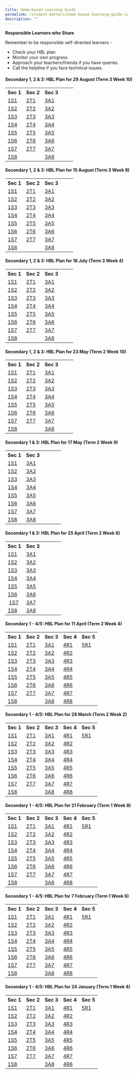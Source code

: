```yaml
---
title: Home–based Learning Guide
permalink: /student-matters/home-based-learning-guide-1/
description: ""
---
```



<p><strong>Responsible Learners who Share</strong></p>
<p>Remember to be responsible self-directed learners -</p>
<ul>
<li>Check your HBL plan</li>
<li>Monitor your own progress</li>
<li>Approach your teachers/friends if you have queries.</li>
<li>Call the helpline if you face technical issues.</li>
</ul>
<h4><strong>Secondary 1, 2 &amp; 3: HBL Plan for 29 August (Term 3 Week 10)</strong></h4>
<table class="ive_eobj_center iveo_table ives_tab_green">
<tbody>
<tr>
<th>Sec 1</th>
<th>Sec 2</th>
<th>Sec 3</th>
<th>&nbsp;</th>
<th>&nbsp;</th>
</tr>
<tr>
<td><a href="/files/1S1%20HBL%20Plan%20-%20Mon%2029%20Aug.pdf" target="_blank" rel="noopener">1S1</a></td>
<td><a href="/files/2T1%20HBL%20Plan%20-%20Mon%2029%20Aug.pdf" target="_blank" rel="noopener">2T1</a></td>
<td><a href="/files/3A1%20HBL%20Plan%20-%20Mon%2029%20Aug.pdf" target="_blank" rel="noopener">3A1</a></td>
<td>&nbsp;</td>
<td>&nbsp;</td>
</tr>
<tr>
<td><a href="/files/1S2%20HBL%20Plan%20-%20Mon%2029%20Aug.pdf" target="_blank" rel="noopener">1S2</a></td>
<td><a href="/files/2T2%20HBL%20Plan%20-%20Mon%2029%20Aug.pdf" target="_blank" rel="noopener">2T2</a></td>
<td><a href="/files/3A2%20HBL%20Plan%20-%20Mon%2029%20Aug.pdf" target="_blank" rel="noopener">3A2</a></td>
<td>&nbsp;</td>
<td>&nbsp;</td>
</tr>
<tr>
<td><a href="/files/1S3%20HBL%20Plan%20-%20Mon%2029%20Aug.pdf" target="_blank" rel="noopener">1S3</a></td>
<td><a href="/files/2T3%20HBL%20Plan%20-%20Mon%2029%20Aug.pdf" target="_blank" rel="noopener">2T3</a></td>
<td><a href="/files/3A3%20HBL%20Plan%20-%20Mon%2029%20Aug.pdf" target="_blank" rel="noopener">3A3</a></td>
<td>&nbsp;</td>
<td>&nbsp;</td>
</tr>
<tr>
<td><a href="/files/1S4%20HBL%20Plan%20-%20Mon%2029%20Aug.pdf" target="_blank" rel="noopener">1S4</a></td>
<td><a href="/files/2T4%20HBL%20Plan%20-%20Mon%2029%20Aug.pdf" target="_blank" rel="noopener">2T4</a></td>
<td><a href="/files/3A4%20HBL%20Plan%20-%20Mon%2029%20Aug.pdf" target="_blank" rel="noopener">3A4</a></td>
<td>&nbsp;</td>
<td>&nbsp;</td>
</tr>
<tr>
<td><a href="/files/1S5%20HBL%20Plan%20-%20Mon%2029%20Aug.pdf" target="_blank" rel="noopener">1S5</a></td>
<td><a href="/files/2T5%20HBL%20Plan%20-%20Mon%2029%20Aug.pdf" target="_blank" rel="noopener">2T5</a></td>
<td><a href="/files/3A5%20HBL%20Plan%20-%20Mon%2029%20Aug.pdf" target="_blank" rel="noopener">3A5</a></td>
<td>&nbsp;</td>
<td>&nbsp;</td>
</tr>
<tr>
<td><a href="/files/1S6%20HBL%20Plan%20-%20Mon%2029%20Aug.pdf" target="_blank" rel="noopener">1S6</a></td>
<td><a href="/files/2T6%20HBL%20Plan%20-%20Mon%2029%20Aug.pdf" target="_blank" rel="noopener">2T6</a></td>
<td><a href="/files/3A6%20HBL%20Plan%20-%20Mon%2029%20Aug.pdf" target="_blank" rel="noopener">3A6</a></td>
<td>&nbsp;</td>
<td>&nbsp;</td>
</tr>
<tr>
<td><a href="/files/1S7%20HBL%20Plan%20-%20Mon%2029%20Aug.pdf" target="_blank" rel="noopener">1S7</a></td>
<td><a href="/files/2T7%20HBL%20Plan%20-%20Mon%2029%20Aug.pdf" target="_blank" rel="noopener">2T7</a></td>
<td><a href="/files/3A7%20HBL%20Plan%20-%20Mon%2029%20Aug.pdf" target="_blank" rel="noopener">3A7</a></td>
<td>&nbsp;</td>
<td>&nbsp;</td>
</tr>
<tr>
<td><a href="/files/1S8%20HBL%20Plan%20-%20Mon%2029%20Aug.pdf" target="_blank" rel="noopener">1S8</a></td>
<td>&nbsp;</td>
<td><a href="/files/3A8%20HBL%20Plan%20-%20Mon%2029%20Aug.pdf" target="_blank" rel="noopener">3A8</a></td>
<td>&nbsp;</td>
</tr>
</tbody>
</table>
<h4 id="_ptoh_105737" class="ive_editable ive_ptoh"><strong>Secondary 1, 2 &amp; 3: HBL Plan for 15 August (Term 3 Week 8)</strong></h4>
<table class="ive_eobj_center iveo_table ives_tab_green">
<tbody>
<tr>
<th>Sec 1</th>
<th>Sec 2</th>
<th>Sec 3</th>
<th>&nbsp;</th>
<th>&nbsp;</th>
</tr>
<tr>
<td><a href="/files/1S1%20HBL%20Plan%20-%20Mon%2015%20Aug.pdf" target="_blank" rel="noopener">1S1</a></td>
<td><a href="/files/2T1%20HBL%20Plan%20-%20Mon%2015%20Aug.pdf" target="_blank" rel="noopener">2T1</a></td>
<td><a href="/files/3A1%20HBL%20Plan%20-%20Mon%2015%20Aug.pdf" target="_blank" rel="noopener">3A1</a></td>
<td>&nbsp;</td>
<td>&nbsp;</td>
</tr>
<tr>
<td><a href="/files/1S2%20HBL%20Plan%20-%20Mon%2015%20Aug.pdf" target="_blank" rel="noopener">1S2</a></td>
<td><a href="/files/2T2%20HBL%20Plan%20-%20Mon%2015%20Aug.pdf" target="_blank" rel="noopener">2T2</a></td>
<td><a href="/files/3A2%20HBL%20Plan%20-%20Mon%2015%20Aug.pdf" target="_blank" rel="noopener">3A2</a></td>
<td>&nbsp;</td>
<td>&nbsp;</td>
</tr>
<tr>
<td><a href="/files/1S3%20HBL%20Plan%20-%20Mon%2015%20Aug.pdf" target="_blank" rel="noopener">1S3</a></td>
<td><a href="/files/2T3%20HBL%20Plan%20-%20Mon%2015%20Aug.pdf" target="_blank" rel="noopener">2T3</a></td>
<td><a href="/files/3A3%20HBL%20Plan%20-%20Mon%2015%20Aug.pdf" target="_blank" rel="noopener">3A3</a></td>
<td>&nbsp;</td>
<td>&nbsp;</td>
</tr>
<tr>
<td><a href="/files/1S4%20HBL%20Plan%20-%20Mon%2015%20Aug.pdf" target="_blank" rel="noopener">1S4</a></td>
<td><a href="/files/2T4%20HBL%20Plan%20-%20Mon%2015%20Aug.pdf" target="_blank" rel="noopener">2T4</a></td>
<td><a href="/files/3A4%20HBL%20Plan%20-%20Mon%2015%20Aug.pdf" target="_blank" rel="noopener">3A4</a></td>
<td>&nbsp;</td>
<td>&nbsp;</td>
</tr>
<tr>
<td><a href="/files/1S5%20HBL%20Plan%20-%20Mon%2015%20Aug.pdf" target="_blank" rel="noopener">1S5</a></td>
<td><a href="/files/2T5%20HBL%20Plan%20-%20Mon%2015%20Aug.pdf" target="_blank" rel="noopener">2T5</a></td>
<td><a href="/files/3A5%20HBL%20Plan%20-%20Mon%2015%20Aug.pdf" target="_blank" rel="noopener">3A5</a></td>
<td>&nbsp;</td>
<td>&nbsp;</td>
</tr>
<tr>
<td><a href="/files/1S6%20HBL%20Plan%20-%20Mon%2015%20Aug.pdf" target="_blank" rel="noopener">1S6</a></td>
<td><a href="/files/2T6%20HBL%20Plan%20-%20Mon%2015%20Aug.pdf" target="_blank" rel="noopener">2T6</a></td>
<td><a href="/files/3A6%20HBL%20Plan%20-%20Mon%2015%20Aug.pdf" target="_blank" rel="noopener">3A6</a></td>
<td>&nbsp;</td>
<td>&nbsp;</td>
</tr>
<tr>
<td><a href="/files/1S7%20HBL%20Plan%20-%20Mon%2015%20Aug.pdf" target="_blank" rel="noopener">1S7</a></td>
<td><a href="/files/2T7%20HBL%20Plan%20-%20Mon%2015%20Aug.pdf" target="_blank" rel="noopener">2T7</a></td>
<td><a href="/files/3A7%20HBL%20Plan%20-%20Mon%2015%20Aug.pdf" target="_blank" rel="noopener">3A7</a></td>
<td>&nbsp;</td>
<td>&nbsp;</td>
</tr>
<tr>
<td><a href="/files/1S8%20HBL%20Plan%20-%20Mon%2015%20Aug.pdf" target="_blank" rel="noopener">1S8</a></td>
<td>&nbsp;</td>
<td><a href="/files/3A8%20HBL%20Plan%20-%20Mon%2015%20Aug.pdf" target="_blank" rel="noopener">3A8</a></td>
<td>&nbsp;</td>
</tr>
</tbody>
</table>
<h4 id="_ptoh_105112" class="ive_editable ive_ptoh"><strong>Secondary 1, 2 &amp; 3: HBL Plan for 18 July (Term 3 Week 4)</strong></h4>
<table class="ive_eobj_center iveo_table ives_tab_green">
<tbody>
<tr>
<th>Sec 1</th>
<th>Sec 2</th>
<th>Sec 3</th>
<th>&nbsp;</th>
<th>&nbsp;</th>
</tr>
<tr>
<td><a href="/files/1S1%20HBL%20Plan%20-%20Mon%2018%20July.pdf" target="_blank" rel="noopener">1S1</a></td>
<td><a href="/files/2T1%20HBL%20Plan%20-%20Mon%2018%20July.pdf" target="_blank" rel="noopener">2T1</a></td>
<td><a href="/files/3A1%20HBL%20Plan%20-%20Mon%2018%20Jul.pdf" target="_blank" rel="noopener">3A1</a></td>
<td>&nbsp;</td>
<td>&nbsp;</td>
</tr>
<tr>
<td><a href="/files/1S2%20HBL%20Plan%20-%20Mon%2018%20July.pdf" target="_blank" rel="noopener">1S2</a></td>
<td><a href="/files/2T2%20HBL%20Plan%20-%20Mon%2018%20Jul.pdf" target="_blank" rel="noopener">2T2</a></td>
<td><a href="/files/3A2%20HBL%20Plan%20-%20Mon%2018%20Jul.pdf" target="_blank" rel="noopener">3A2</a></td>
<td>&nbsp;</td>
<td>&nbsp;</td>
</tr>
<tr>
<td><a href="/files/1S3%20HBL%20Plan%20-%20Mon%2018%20July.pdf" target="_blank" rel="noopener">1S3</a></td>
<td><a href="/files/2T3%20HBL%20Plan%20-%20Mon%2018%20Jul.pdf" target="_blank" rel="noopener">2T3</a></td>
<td><a href="/files/3A3%20HBL%20Plan%20-%20Mon%2018%20Jul.pdf" target="_blank" rel="noopener">3A3</a></td>
<td>&nbsp;</td>
<td>&nbsp;</td>
</tr>
<tr>
<td><a href="/files/1S4%20HBL%20Plan%20-%20Mon%2018%20July.pdf" target="_blank" rel="noopener">1S4</a></td>
<td><a href="/files/2T4%20HBL%20Plan%20-%20Mon%2018%20Jul.pdf" target="_blank" rel="noopener">2T4</a></td>
<td><a href="/files/3A4%20HBL%20Plan%20-%20Mon%2018%20Jul.pdf" target="_blank" rel="noopener">3A4</a></td>
<td>&nbsp;</td>
<td>&nbsp;</td>
</tr>
<tr>
<td><a href="/files/1S5%20HBL%20Plan%20-%20Mon%2018%20July.pdf" target="_blank" rel="noopener">1S5</a></td>
<td><a href="/files/2T5%20HBL%20Plan%20-%20Mon%2018%20Jul.pdf" target="_blank" rel="noopener">2T5</a></td>
<td><a href="/files/3A5%20HBL%20Plan%20-%20Mon%2018%20Jul.pdf" target="_blank" rel="noopener">3A5</a></td>
<td>&nbsp;</td>
<td>&nbsp;</td>
</tr>
<tr>
<td><a href="/files/1S6%20HBL%20Plan%20-%20Mon%2018%20July.pdf" target="_blank" rel="noopener">1S6</a></td>
<td><a href="/files/2T6%20HBL%20Plan%20-%20Mon%2018%20Jul.pdf" target="_blank" rel="noopener">2T6</a></td>
<td><a href="/files/3A6%20HBL%20Plan%20-%20Mon%2018%20Jul.pdf" target="_blank" rel="noopener">3A6</a></td>
<td>&nbsp;</td>
<td>&nbsp;</td>
</tr>
<tr>
<td><a href="/files/1S7%20HBL%20Plan%20-%20Mon%2018%20July.pdf" target="_blank" rel="noopener">1S7</a></td>
<td><a href="/files/2T7%20HBL%20Plan%20-%20Mon%2018%20Jul.pdf" target="_blank" rel="noopener">2T7</a></td>
<td><a href="/files/3A7%20HBL%20Plan%20-%20Mon%2018%20Jul.pdf" target="_blank" rel="noopener">3A7</a></td>
<td>&nbsp;</td>
<td>&nbsp;</td>
</tr>
<tr>
<td><a href="/files/1S8%20HBL%20Plan%20-%20Mon%2018%20July.pdf" target="_blank" rel="noopener">1S8</a></td>
<td>&nbsp;</td>
<td><a href="/files/3A8%20HBL%20Plan%20-%20Mon%2018%20Jul.pdf" target="_blank" rel="noopener">3A8</a></td>
<td>&nbsp;</td>
</tr>
</tbody>
</table>
<h4><strong>Secondary 1, 2 &amp; 3: HBL Plan for 23 May (Term 2 Week 10)</strong></h4>
<table class="ive_eobj_center iveo_table ives_tab_green">
<tbody>
<tr>
<th>Sec 1</th>
<th>Sec 2</th>
<th>Sec 3</th>
<th>&nbsp;</th>
<th>&nbsp;</th>
</tr>
<tr>
<td><a href="/files/1S1%20HBL%20Plan%20-%20Mon%2023%20May.pdf" target="_blank" rel="noopener">1S1</a></td>
<td><a href="/files/2T1%20HBL%20Plan%20-%20Mon%2023%20May.pdf" target="_blank" rel="noopener">2T1</a></td>
<td><a href="/files/3A1%20HBL%20Plan%20-%20Mon%2023%20May.pdf" target="_blank" rel="noopener">3A1</a></td>
<td>&nbsp;</td>
<td>&nbsp;</td>
</tr>
<tr>
<td><a href="/files/1S2%20HBL%20Plan%20-%20Mon%2023%20May.pdf" target="_blank" rel="noopener">1S2</a></td>
<td><a href="/files/2T2%20HBL%20Plan%20-%20Mon%2023%20May.pdf" target="_blank" rel="noopener">2T2</a></td>
<td><a href="/files/3A2%20HBL%20Plan%20-%20Mon%2023%20May.pdf" target="_blank" rel="noopener">3A2</a></td>
<td>&nbsp;</td>
<td>&nbsp;</td>
</tr>
<tr>
<td><a href="/files/1S3%20HBL%20Plan%20-%20Mon%2023%20May.pdf" target="_blank" rel="noopener">1S3</a></td>
<td><a href="/files/2T3%20HBL%20Plan%20-%20Mon%2023%20May.pdf" target="_blank" rel="noopener">2T3</a></td>
<td><a href="/files/3A3%20HBL%20Plan%20-%20Mon%2023%20May.pdf" target="_blank" rel="noopener">3A3</a></td>
<td>&nbsp;</td>
<td>&nbsp;</td>
</tr>
<tr>
<td><a href="/files/1S4%20HBL%20Plan%20-%20Mon%2023%20May.pdf" target="_blank" rel="noopener">1S4</a></td>
<td><a href="/files/2T4%20HBL%20Plan%20-%20Mon%2023%20May.pdf" target="_blank" rel="noopener">2T4</a></td>
<td><a href="/files/3A4%20HBL%20Plan%20-%20Mon%2023%20May.pdf" target="_blank" rel="noopener">3A4</a></td>
<td>&nbsp;</td>
<td>&nbsp;</td>
</tr>
<tr>
<td><a href="/files/1S5%20HBL%20Plan%20-%20Mon%2023%20May.pdf" target="_blank" rel="noopener">1S5</a></td>
<td><a href="/files/2T5%20HBL%20Plan%20-%20Mon%2023%20May.pdf" target="_blank" rel="noopener">2T5</a></td>
<td><a href="/files/3A5%20HBL%20Plan%20-%20Mon%2023%20May.pdf" target="_blank" rel="noopener">3A5</a></td>
<td>&nbsp;</td>
<td>&nbsp;</td>
</tr>
<tr>
<td><a href="/files/1S6%20HBL%20Plan%20-%20Mon%2023%20May.pdf" target="_blank" rel="noopener">1S6</a></td>
<td><a href="/files/2T6%20HBL%20Plan%20-%20Mon%2023%20May.pdf" target="_blank" rel="noopener">2T6</a></td>
<td><a href="/files/3A6%20HBL%20Plan%20-%20Mon%2023%20May.pdf" target="_blank" rel="noopener">3A6</a></td>
<td>&nbsp;</td>
<td>&nbsp;</td>
</tr>
<tr>
<td><a href="/files/1S7%20HBL%20Plan%20-%20Mon%2023%20May.pdf" target="_blank" rel="noopener">1S7</a></td>
<td><a href="/files/2T7%20HBL%20Plan%20-%20Mon%2023%20May.pdf" target="_blank" rel="noopener">2T7</a></td>
<td><a href="/files/3A7%20HBL%20Plan%20-%20Mon%2023%20May.pdf" target="_blank" rel="noopener">3A7</a></td>
<td>&nbsp;</td>
<td>&nbsp;</td>
</tr>
<tr>
<td><a href="/files/1S8%20HBL%20Plan%20-%20Mon%2023%20May.pdf" target="_blank" rel="noopener">1S8</a></td>
<td>&nbsp;</td>
<td><a href="/files/3A8%20HBL%20Plan%20-%20Mon%2023%20May.pdf" target="_blank" rel="noopener">3A8</a></td>
<td>&nbsp;</td>
</tr>
</tbody>
</table>
<h4><strong>Secondary 1 &amp; 3: HBL Plan for 17 May (Term 2 Week 9)</strong></h4>
<table class="ive_eobj_center iveo_table ives_tab_green">
<tbody>
<tr>
<th>Sec 1</th>
<th>Sec 3</th>
<th>&nbsp;</th>
<th>&nbsp;</th>
<th>&nbsp;</th>
</tr>
<tr>
<td><a href="/files/1S1%20HBL%20Plan%20-%20Tue%2017%20May.pdf" target="_blank" rel="noopener">1S1</a></td>
<td><a href="/files/3A1%20HBL%20Plan%20-%20Tue%2017%20May.pdf" target="_blank" rel="noopener">3A1</a></td>
<td>&nbsp;</td>
<td>&nbsp;</td>
<td>&nbsp;</td>
</tr>
<tr>
<td><a href="/files/1S2%20HBL%20Plan%20-%20Tue%2017%20May.pdf" target="_blank" rel="noopener">1S2</a></td>
<td><a href="/files/3A2%20HBL%20Plan%20-%20Tue%2017%20May.pdf" target="_blank" rel="noopener">3A2</a></td>
<td>&nbsp;</td>
<td>&nbsp;</td>
<td>&nbsp;</td>
</tr>
<tr>
<td><a href="/files/1S3%20HBL%20Plan%20-%20Tue%2017%20May.pdf" target="_blank" rel="noopener">1S3</a></td>
<td><a href="/files/3A3%20HBL%20Plan%20-%20Tue%2017%20May.pdf" target="_blank" rel="noopener">3A3</a></td>
<td>&nbsp;</td>
<td>&nbsp;</td>
<td>&nbsp;</td>
</tr>
<tr>
<td><a href="/files/1S4%20HBL%20Plan%20-%20Tue%2017%20May.pdf" target="_blank" rel="noopener">1S4</a></td>
<td><a href="/files/3A4%20HBL%20Plan%20-%20Tue%2017%20May.pdf" target="_blank" rel="noopener">3A4</a></td>
<td>&nbsp;</td>
<td>&nbsp;</td>
<td>&nbsp;</td>
</tr>
<tr>
<td><a href="/files/1S5%20HBL%20Plan%20-%20Tue%2017%20May.pdf" target="_blank" rel="noopener">1S5</a></td>
<td><a href="/files/3A5%20HBL%20Plan%20-%20Tue%2017%20May.pdf" target="_blank" rel="noopener">3A5</a></td>
<td>&nbsp;</td>
<td>&nbsp;</td>
<td>&nbsp;</td>
</tr>
<tr>
<td><a href="/files/1S6%20HBL%20Plan%20-%20Tue%2017%20May.pdf" target="_blank" rel="noopener">1S6</a></td>
<td><a href="/files/3A6%20HBL%20Plan%20-%20Tue%2017%20May.pdf" target="_blank" rel="noopener">3A6</a></td>
<td>&nbsp;</td>
<td>&nbsp;</td>
<td>&nbsp;</td>
</tr>
<tr>
<td><a href="/files/1S7%20HBL%20Plan%20-%20Tue%2017%20May.pdf" target="_blank" rel="noopener">1S7</a></td>
<td><a href="/files/3A7%20HBL%20Plan%20-%20Tue%2017%20May.pdf" target="_blank" rel="noopener">3A7</a></td>
<td>&nbsp;</td>
<td>&nbsp;</td>
<td>&nbsp;</td>
</tr>
<tr>
<td><a href="/files/1S8%20HBL%20Plan%20-%20Tue%2017%20May.pdf" target="_blank" rel="noopener">1S8</a></td>
<td><a href="/files/3A8%20HBL%20Plan%20-%20Tue%2017%20May.pdf" target="_blank" rel="noopener">3A8</a></td>
<td>&nbsp;</td>
<td>&nbsp;</td>
<td>&nbsp;</td>
</tr>
</tbody>
</table>
<h4><strong>Secondary 1 &amp; 3: HBL Plan for 25 April (Term 2 Week 6)</strong></h4>
<table class="ive_eobj_center iveo_table ives_tab_green">
<tbody>
<tr>
<th>Sec 1</th>
<th>Sec 3</th>
<th>&nbsp;</th>
<th>&nbsp;</th>
<th>&nbsp;</th>
</tr>
<tr>
<td><a href="/files/1S1%20HBL%20Plan%20-%20Mon%2025%20Apr.pdf" target="_blank" rel="noopener">1S1</a></td>
<td><a href="/files/3A1%20HBL%20Plan%20-%20Mon%2025%20Apr.pdf" target="_blank" rel="noopener">3A1</a></td>
<td>&nbsp;</td>
<td>&nbsp;</td>
<td>&nbsp;</td>
</tr>
<tr>
<td><a href="/files/1S2%20HBL%20Plan%20-%20Mon%2025%20Apr.pdf" target="_blank" rel="noopener">1S2</a></td>
<td><a href="/files/3A2%20HBL%20Plan%20-%20Mon%2025%20Apr.pdf" target="_blank" rel="noopener">3A2</a></td>
<td>&nbsp;</td>
<td>&nbsp;</td>
<td>&nbsp;</td>
</tr>
<tr>
<td><a href="/files/1S3%20HBL%20Plan%20-%20Mon%2025%20Apr.pdf" target="_blank" rel="noopener">1S3</a></td>
<td><a href="/files/3A3%20HBL%20Plan%20-%20Mon%2025%20Apr.pdf" target="_blank" rel="noopener">3A3</a></td>
<td>&nbsp;</td>
<td>&nbsp;</td>
<td>&nbsp;</td>
</tr>
<tr>
<td><a href="/files/1S4%20HBL%20Plan%20-%20Mon%2025%20Apr.pdf" target="_blank" rel="noopener">1S4</a></td>
<td><a href="/files/3A4%20HBL%20Plan%20-%20Mon%2025%20Apr.pdf" target="_blank" rel="noopener">3A4</a></td>
<td>&nbsp;</td>
<td>&nbsp;</td>
<td>&nbsp;</td>
</tr>
<tr>
<td><a href="/files/1S5%20HBL%20Plan%20-%20Mon%2025%20Apr.pdf" target="_blank" rel="noopener">1S5</a></td>
<td><a href="/files/3A5%20HBL%20Plan%20-%20Mon%2025%20Apr.pdf" target="_blank" rel="noopener">3A5</a></td>
<td>&nbsp;</td>
<td>&nbsp;</td>
<td>&nbsp;</td>
</tr>
<tr>
<td><a href="/files/1S6%20HBL%20Plan%20-%20Mon%2025%20Apr.pdf" target="_blank" rel="noopener">1S6</a></td>
<td><a href="/files/3A6%20HBL%20Plan%20-%20Mon%2025%20Apr.pdf" target="_blank" rel="noopener">3A6</a></td>
<td>&nbsp;</td>
<td>&nbsp;</td>
<td>&nbsp;</td>
</tr>
<tr>
<td>&nbsp;<a href="/files/1S7%20HBL%20Plan%20-%20Mon%2025%20Apr.pdf" target="_blank" rel="noopener">1S7</a></td>
<td><a href="/files/3A7%20HBL%20Plan%20-%20Mon%2025%20Apr.pdf" target="_blank" rel="noopener">3A7</a></td>
<td>&nbsp;</td>
<td>&nbsp;</td>
<td>&nbsp;</td>
</tr>
<tr>
<td><a href="/files/1S8%20HBL%20Plan%20-%20Mon%2025%20Apr.pdf" target="_blank" rel="noopener">1S8</a></td>
<td><a href="/files/3A8%20HBL%20Plan%20-%20Mon%2025%20Apr.pdf" target="_blank" rel="noopener">3A8</a></td>
<td>&nbsp;</td>
<td>&nbsp;</td>
<td>&nbsp;</td>
</tr>
</tbody>
</table>
<h4><strong>Secondary 1 - 4/5: HBL Plan for 11 April (Term 2 Week 4)</strong></h4>
<table class="ive_eobj_center iveo_table ives_tab_green">
<tbody>
<tr>
<th>Sec 1</th>
<th>Sec 2</th>
<th>Sec 3</th>
<th>Sec 4</th>
<th>Sec 5</th>
</tr>
<tr>
<td><a href="/files/1S1%20HBL%20Plan%20-%20Mon%2011%20Apr.pdf" target="">1S1</a></td>
<td><a href="/files/2T1%20HBL%20Plan%20-%20Mon%2011%20Apr.pdf" target="">2T1</a></td>
<td><a href="/files/3A1%20HBL%20Plan%20-%20Mon%2011%20Apr.pdf" target="">3A1</a></td>
<td><a href="/files/4R1%20HBL%20Plan%20-%20Mon%2011%20Apr.pdf" target="">4R1</a></td>
<td><a href="/files/5R1%20HBL%20Plan%20-%20Mon%2011%20Apr.pdf" target="">5R1</a></td>
</tr>
<tr>
<td><a href="/files/1S2%20HBL%20Plan%20-%20Mon%2011%20Apr.pdf" target="">1S2</a></td>
<td><a href="/files/2T2%20HBL%20Plan%20-%20Mon%2011%20Apr.pdf" target="">2T2</a></td>
<td><a href="/files/3A2%20HBL%20Plan%20-%20Mon%2011%20Apr.pdf" target="">3A2</a></td>
<td><a href="/files/4R2%20HBL%20Plan%20-%20Mon%2011%20Apr.pdf" target="">4R2</a></td>
<td>&nbsp;</td>
</tr>
<tr>
<td><a href="/files/1S3%20HBL%20Plan%20-%20Mon%2011%20Apr.pdf" target="">1S3</a></td>
<td><a href="/files/2T3%20HBL%20Plan%20-%20Mon%2011%20Apr.pdf" target="">2T3</a></td>
<td><a href="/files/3A3%20HBL%20Plan%20-%20Mon%2011%20Apr.pdf" target="">3A3</a></td>
<td><a href="/files/4R3%20HBL%20Plan%20-%20Mon%2011%20Apr.pdf" target="">4R3</a></td>
<td>&nbsp;</td>
</tr>
<tr>
<td><a href="/files/1S4%20HBL%20Plan%20-%20Mon%2011%20Apr.pdf" target="">1S4</a></td>
<td><a href="/files/2T4%20HBL%20Plan%20-%20Mon%2011%20Apr.pdf" target="">2T4</a></td>
<td><a href="/files/3A4%20HBL%20Plan%20-%20Mon%2011%20Apr.pdf" target="">3A4</a></td>
<td><a href="/files/4R4%20HBL%20Plan%20-%20Mon%2011%20Apr.pdf" target="">4R4</a></td>
<td>&nbsp;</td>
</tr>
<tr>
<td><a href="/files/1S5%20HBL%20Plan%20-%20Mon%2011%20Apr.pdf" target="">1S5</a></td>
<td><a href="/files/2T5%20HBL%20Plan%20-%20Mon%2011%20Apr.pdf" target="">2T5</a></td>
<td><a href="/files/3A5%20HBL%20Plan%20-%20Mon%2011%20Apr.pdf" target="">3A5</a></td>
<td><a href="/files/4R5%20HBL%20Plan%20-%20Mon%2011%20Apr.pdf" target="">4R5</a></td>
<td>&nbsp;</td>
</tr>
<tr>
<td><a href="/files/1S6%20HBL%20Plan%20-%20Mon%2011%20Apr.pdf" target="">1S6</a></td>
<td><a href="/files/2T6%20HBL%20Plan%20-%20Mon%2011%20Apr.pdf" target="">2T6</a></td>
<td><a href="/files/3A6%20HBL%20Plan%20-%20Mon%2011%20Apr.pdf" target="">3A6</a></td>
<td><a href="/files/4R6%20HBL%20Plan%20-%20Mon%2011%20Apr.pdf" target="">4R6</a></td>
<td>&nbsp;</td>
</tr>
<tr>
<td><a href="/files/1S7%20HBL%20Plan%20-%20Mon%2011%20Apr.pdf" target="">1S7</a></td>
<td><a href="/files/2T7%20HBL%20Plan%20-%20Mon%2011%20Apr.pdf" target="">2T7</a></td>
<td><a href="/files/3A7%20HBL%20Plan%20-%20Mon%2011%20Apr.pdf" target="">3A7</a></td>
<td><a href="/files/4R7%20HBL%20Plan%20-%20Mon%2011%20Apr.pdf" target="">4R7</a></td>
<td>&nbsp;</td>
</tr>
<tr>
<td><a href="/files/1S8%20HBL%20Plan%20-%20Mon%2011%20Apr.pdf" target="">1S8</a></td>
<td>&nbsp;</td>
<td><a href="/files/3A8%20HBL%20Plan%20-%20Mon%2011%20Apr.pdf" target="">3A8</a></td>
<td><a href="/files/4R8%20HBL%20Plan%20-%20Mon%2011%20Apr.pdf" target="">4R8</a></td>
<td>&nbsp;</td>
</tr>
</tbody>
</table>
<h4><strong>Secondary 1 - 4/5: HBL Plan for 28 March (Term 2 Week 2)</strong></h4>
<table class="ive_eobj_center iveo_table ives_tab_green">
<tbody>
<tr>
<th>Sec 1</th>
<th>Sec 2</th>
<th>Sec 3</th>
<th>Sec 4</th>
<th>Sec 5</th>
</tr>
<tr>
<td><a href="/files/1S1%20HBL%20Plan%20-%20Mon%2028%20Mar.pdf" target="">1S1</a></td>
<td><a href="/files/2T1%20HBL%20Plan%20-%20Mon%2028%20Mar.pdf" target="">2T1</a></td>
<td><a href="/files/3A1%20HBL%20Plan%20-%20Mon%2028%20Mar.pdf" target="">3A1</a></td>
<td><a href="/files/4R1%20HBL%20Plan%20-%20Mon%2028%20Mar.pdf" target="">4R1</a></td>
<td><a href="/files/5R1%20HBL%20Plan%20-%20Mon%2028%20Mar.pdf" target="">5R1</a></td>
</tr>
<tr>
<td><a href="/files/1S2%20HBL%20Plan%20-%20Mon%2028%20Mar.pdf" target="">1S2</a></td>
<td><a href="/files/2T2%20HBL%20Plan%20-%20Mon%2028%20Mar.pdf" target="">2T2</a></td>
<td><a href="/files/3A2%20HBL%20Plan%20-%20Mon%2028%20Mar.pdf" target="">3A2</a></td>
<td><a href="/files/4R2%20HBL%20Plan%20-%20Mon%2028%20Mar.pdf" target="">4R2</a></td>
<td>&nbsp;</td>
</tr>
<tr>
<td><a href="/files/1S3%20HBL%20Plan%20-%20Mon%2028%20Mar.pdf" target="">1S3</a></td>
<td><a href="/files/2T3%20HBL%20Plan%20-%20Mon%2028%20Mar.pdf" target="">2T3</a></td>
<td><a href="/files/3A3%20HBL%20Plan%20-%20Mon%2028%20Mar.pdf" target="">3A3</a></td>
<td><a href="/files/4R3%20HBL%20Plan%20-%20Mon%2028%20Mar.pdf" target="">4R3</a></td>
<td>&nbsp;</td>
</tr>
<tr>
<td><a href="/files/1S4%20HBL%20Plan%20-%20Mon%2028%20Mar.pdf" target="">1S4</a></td>
<td><a href="/files/2T4%20HBL%20Plan%20-%20Mon%2028%20Mar.pdf" target="">2T4</a></td>
<td><a href="/files/3A4%20HBL%20Plan%20-%20Mon%2028%20Mar.pdf" target="">3A4</a></td>
<td><a href="/files/4R4%20HBL%20Plan%20-%20Mon%2028%20Mar.pdf" target="">4R4</a></td>
<td>&nbsp;</td>
</tr>
<tr>
<td><a href="/files/1S5%20HBL%20Plan%20-%20Mon%2028%20Mar.pdf" target="">1S5</a></td>
<td><a href="/files/2T5%20HBL%20Plan%20-%20Mon%2028%20Mar.pdf" target="">2T5</a></td>
<td><a href="/files/3A5%20HBL%20Plan%20-%20Mon%2028%20Mar.pdf" target="">3A5</a></td>
<td><a href="/files/4R5%20HBL%20Plan%20-%20Mon%2028%20Mar.pdf" target="">4R5</a></td>
<td>&nbsp;</td>
</tr>
<tr>
<td><a href="/files/1S6%20HBL%20Plan%20-%20Mon%2028%20Mar.pdf" target="">1S6</a></td>
<td><a href="/files/2T6%20HBL%20Plan%20-%20Mon%2028%20Mar.pdf" target="">2T6</a></td>
<td><a href="/files/3A6%20HBL%20Plan%20-%20Mon%2028%20Mar.pdf" target="">3A6</a></td>
<td><a href="/files/4R6%20HBL%20Plan%20-%20Mon%2028%20Mar.pdf" target="">4R6</a></td>
<td>&nbsp;</td>
</tr>
<tr>
<td><a href="/files/1S7%20HBL%20Plan%20-%20Mon%2028%20Mar.pdf" target="">1S7</a></td>
<td><a href="/files/2T7%20HBL%20Plan%20-%20Mon%2028%20Mar.pdf" target="">2T7</a></td>
<td><a href="/files/3A7%20HBL%20Plan%20-%20Mon%2028%20Mar.pdf" target="">3A7</a></td>
<td><a href="/files/4R7%20HBL%20Plan%20-%20Mon%2028%20Mar.pdf" target="">4R7</a></td>
<td>&nbsp;</td>
</tr>
<tr>
<td><a href="/files/1S8%20HBL%20Plan%20-%20Mon%2028%20Mar.pdf" target="">1S8</a></td>
<td>&nbsp;</td>
<td><a href="/files/3A8%20HBL%20Plan%20-%20Mon%2028%20Mar.pdf" target="">3A8</a></td>
<td><a href="/files/4R8%20HBL%20Plan%20-%20Mon%2028%20Mar.pdf" target="">4R8</a></td>
<td>&nbsp;</td>
</tr>
</tbody>
</table>
<h4><strong>Secondary 1 - 4/5: HBL Plan for 21 February (Term 1 Week 8)</strong></h4>
<table class="ive_eobj_center iveo_table ives_tab_green">
<tbody>
<tr>
<th>Sec 1</th>
<th>Sec 2</th>
<th>Sec 3</th>
<th>Sec 4</th>
<th>Sec 5</th>
</tr>
<tr>
<td><a href="/files/1S1%20HBL%20Plan%20-%20Mon%2021%20Feb.pdf" target="">1S1</a></td>
<td><a href="/files/2T1%20HBL%20Plan%20-%20Mon%2021%20Feb.pdf" target="">2T1</a></td>
<td><a href="/files/3A1%20HBL%20Plan%20-%20Mon%2021%20Feb.pdf" target="">3A1</a></td>
<td><a href="/files/4R1%20HBL%20Plan%20-%20Mon%2021%20Feb.pdf" target="">4R1</a></td>
<td><a href="/files/5R1%20HBL%20Plan%20-%20Mon%2021%20Feb.pdf" target="">5R1</a></td>
</tr>
<tr>
<td><a href="/files/1S2%20HBL%20Plan%20-%20Mon%2021%20Feb.pdf" target="">1S2</a></td>
<td><a href="/files/2T2%20HBL%20Plan%20-%20Mon%2021%20Feb.pdf" target="">2T2</a></td>
<td><a href="/files/3A2%20HBL%20Plan%20-%20Mon%2021%20Feb.pdf" target="">3A2</a></td>
<td><a href="/files/4R2%20HBL%20Plan%20-%20Mon%2021%20Feb.pdf" target="">4R2</a></td>
<td>&nbsp;</td>
</tr>
<tr>
<td><a href="/files/1S3%20HBL%20Plan%20-%20Mon%2021%20Feb.pdf" target="">1S3</a></td>
<td><a href="/files/2T3%20HBL%20Plan%20-%20Mon%2021%20Feb.pdf" target="">2T3</a></td>
<td><a href="/files/3A3%20HBL%20Plan%20-%20Mon%2021%20Feb.pdf" target="">3A3</a></td>
<td><a href="/files/4R3%20HBL%20Plan%20-%20Mon%2021%20Feb.pdf" target="">4R3</a></td>
<td>&nbsp;</td>
</tr>
<tr>
<td><a href="/files/1S4%20HBL%20Plan%20-%20Mon%2021%20Feb.pdf" target="">1S4</a></td>
<td><a href="/files/2T4%20HBL%20Plan%20-%20Mon%2021%20Feb.pdf" target="">2T4</a></td>
<td><a href="/files/3A4%20HBL%20Plan%20-%20Mon%2021%20Feb.pdf" target="">3A4</a></td>
<td><a href="/files/4R4%20HBL%20Plan%20-%20Mon%2021%20Feb.pdf" target="">4R4</a></td>
<td>&nbsp;</td>
</tr>
<tr>
<td><a href="/files/1S5%20HBL%20Plan%20-%20Mon%2021%20Feb.pdf" target="">1S5</a></td>
<td><a href="/files/2T5%20HBL%20Plan%20-%20Mon%2021%20Feb.pdf" target="">2T5</a></td>
<td><a href="/files/3A5%20HBL%20Plan%20-%20Mon%2021%20Feb.pdf" target="">3A5</a></td>
<td><a href="/files/4R5%20HBL%20Plan%20-%20Mon%2021%20Feb.pdf" target="">4R5</a></td>
<td>&nbsp;</td>
</tr>
<tr>
<td><a href="/files/1S6%20HBL%20Plan%20-%20Mon%2021%20Feb.pdf" target="">1S6</a></td>
<td><a href="/files/2T6%20HBL%20Plan%20-%20Mon%2021%20Feb.pdf" target="">2T6</a></td>
<td><a href="/files/3A6%20HBL%20Plan%20-%20Mon%2021%20Feb.pdf" target="">3A6</a></td>
<td><a href="/files/4R6%20HBL%20Plan%20-%20Mon%2021%20Feb.pdf" target="">4R6</a></td>
<td>&nbsp;</td>
</tr>
<tr>
<td><a href="/files/1S7%20HBL%20Plan%20-%20Mon%2021%20Feb.pdf" target="">1S7</a></td>
<td><a href="/files/2T7%20HBL%20Plan%20-%20Mon%2021%20Feb.pdf" target="">2T7</a></td>
<td><a href="/files/3A7%20HBL%20Plan%20-%20Mon%2021%20Feb.pdf" target="">3A7</a></td>
<td><a href="/files/4R7%20HBL%20Plan%20-%20Mon%2021%20Feb.pdf" target="">4R7</a></td>
<td>&nbsp;</td>
</tr>
<tr>
<td><a href="/files/1S8%20HBL%20Plan%20-%20Mon%2021%20Feb.pdf" target="">1S8</a></td>
<td>&nbsp;</td>
<td><a href="/files/3A8%20HBL%20Plan%20-%20Mon%2021%20Feb.pdf" target="">3A8</a></td>
<td><a href="/files/4R8%20HBL%20Plan%20-%20Mon%2021%20Feb.pdf" target="">4R8</a></td>
<td>&nbsp;</td>
</tr>
</tbody>
</table>
<h4><strong>Secondary 1 - 4/5: HBL Plan for 7 February (Term 1 Week 6)</strong></h4>
<table class="ive_eobj_center iveo_table ives_tab_green">
<tbody>
<tr>
<th>Sec 1</th>
<th>Sec 2</th>
<th>Sec 3</th>
<th>Sec 4</th>
<th>Sec 5</th>
</tr>
<tr>
<td><a href="/files/1S1%20HBL%20Plan%20-%20Mon%2007%20Feb.pdf" target="">1S1</a></td>
<td><a href="/files/2T1%20HBL%20Plan%20-%20Mon%2007%20Feb.pdf" target="">2T1</a></td>
<td><a href="/files/3A1%20HBL%20Plan%20-%20Mon%2007%20Feb.pdf" target="">3A1</a></td>
<td><a href="/files/4R1%20HBL%20Plan%20-%20Mon%2007%20Feb.pdf" target="">4R1</a></td>
<td><a href="/files/5R1%20HBL%20Plan%20-%20Mon%2007%20Feb.pdf" target="">5R1</a></td>
</tr>
<tr>
<td><a href="/files/1S2%20HBL%20Plan%20-%20Mon%2007%20Feb.pdf" target="">1S2</a></td>
<td><a href="/files/2T2%20HBL%20Plan%20-%20Mon%2007%20Feb.pdf" target="">2T2</a></td>
<td><a href="/files/3A2%20HBL%20Plan%20-%20Mon%2007%20Feb.pdf" target="">3A2</a></td>
<td><a href="/files/4R2%20HBL%20Plan%20-%20Mon%2007%20Feb.pdf" target="">4R2</a></td>
<td>&nbsp;</td>
</tr>
<tr>
<td><a href="/files/1S3%20HBL%20Plan%20-%20Mon%2007%20Feb.pdf" target="">1S3</a></td>
<td><a href="/files/2T3%20HBL%20Plan%20-%20Mon%2007%20Feb.pdf" target="">2T3</a></td>
<td><a href="/files/3A3%20HBL%20Plan%20-%20Mon%2007%20Feb.pdf" target="">3A3</a></td>
<td><a href="/files/4R3%20HBL%20Plan%20-%20Mon%2007%20Feb.pdf" target="">4R3</a></td>
<td>&nbsp;</td>
</tr>
<tr>
<td><a href="/files/1S4%20HBL%20Plan%20-%20Mon%2007%20Feb.pdf" target="">1S4</a></td>
<td><a href="/files/2T4%20HBL%20Plan%20-%20Mon%2007%20Feb.pdf" target="">2T4</a></td>
<td><a href="/files/3A4%20HBL%20Plan%20-%20Mon%2007%20Feb.pdf" target="">3A4</a></td>
<td><a href="/files/4R4%20HBL%20Plan%20-%20Mon%2007%20Feb.pdf" target="">4R4</a></td>
<td>&nbsp;</td>
</tr>
<tr>
<td><a href="/files/1S5%20HBL%20Plan%20-%20Mon%2007%20Feb.pdf" target="">1S5</a></td>
<td><a href="/files/2T5%20HBL%20Plan%20-%20Mon%2007%20Feb.pdf" target="">2T5</a></td>
<td><a href="/files/3A5%20HBL%20Plan%20-%20Mon%2007%20Feb.pdf" target="">3A5</a></td>
<td><a href="/files/4R5%20HBL%20Plan%20-%20Mon%2007%20Feb.pdf" target="">4R5</a></td>
<td>&nbsp;</td>
</tr>
<tr>
<td><a href="/files/1S6%20HBL%20Plan%20-%20Mon%2007%20Feb.pdf" target="">1S6</a></td>
<td><a href="/files/2T6%20HBL%20Plan%20-%20Mon%2007%20Feb.pdf" target="">2T6</a></td>
<td><a href="/files/3A6%20HBL%20Plan%20-%20Mon%2007%20Feb.pdf" target="">3A6</a></td>
<td><a href="/files/4R6%20HBL%20Plan%20-%20Mon%2007%20Feb.pdf" target="">4R6</a></td>
<td>&nbsp;</td>
</tr>
<tr>
<td><a href="/files/1S7%20HBL%20Plan%20-%20Mon%2007%20Feb.pdf" target="">1S7</a></td>
<td><a href="/files/2T7%20HBL%20Plan%20-%20Mon%2007%20Feb.pdf" target="">2T7</a></td>
<td><a href="/files/3A7%20HBL%20Plan%20-%20Mon%2007%20Feb.pdf" target="">3A7</a></td>
<td><a href="/files/4R7%20HBL%20Plan%20-%20Mon%2007%20Feb.pdf" target="">4R7</a></td>
<td>&nbsp;</td>
</tr>
<tr>
<td><a href="/files/1S8%20HBL%20Plan%20-%20Mon%2007%20Feb.pdf" target="">1S8</a></td>
<td>&nbsp;</td>
<td><a href="/files/3A8%20HBL%20Plan%20-%20Mon%2007%20Feb.pdf" target="">3A8</a></td>
<td><a href="/files/4R8%20HBL%20Plan%20-%20Mon%2007%20Feb.pdf" target="">4R8</a></td>
<td>&nbsp;</td>
</tr>
</tbody>
</table>
<h4><strong>Secondary 1 - 4/5: HBL Plan for 24 January (Term 1 Week 4)</strong></h4>
<table class="ive_eobj_center iveo_table ives_tab_green">
<tbody>
<tr>
<th>Sec 1</th>
<th>Sec 2</th>
<th>Sec 3</th>
<th>Sec 4</th>
<th>Sec 5</th>
</tr>
<tr>
<td><a href="/files/1S1%20HBL%20Plan%20-%20Mon%2024%20Jan.pdf" target="">1S1</a></td>
<td><a href="/files/2T1%20HBL%20Plan%20-%20Mon%2024%20Jan.pdf" target="">2T1</a></td>
<td><a href="/files/3A1%20HBL%20Plan%20-%20Mon%2024%20Jan.pdf" target="">3A1</a></td>
<td><a href="/files/4R1%20HBL%20Plan%20-%20Mon%2024%20Jan.pdf" target="">4R1</a></td>
<td><a href="/files/5R1%20HBL%20Plan%20-%20Mon%2024%20Jan.pdf" target="">5R1</a></td>
</tr>
<tr>
<td><a href="/files/1S2%20HBL%20Plan%20-%20Mon%2024%20Jan.pdf" target="">1S2</a></td>
<td><a href="/files/2T2%20HBL%20Plan%20-%20Mon%2024%20Jan.pdf" target="">2T2</a></td>
<td><a href="/files/3A2%20HBL%20Plan%20-%20Mon%2024%20Jan.pdf" target="">3A2</a></td>
<td><a href="/files/4R2%20HBL%20Plan%20-%20Mon%2024%20Jan.pdf" target="">4R2</a></td>
<td>&nbsp;</td>
</tr>
<tr>
<td><a href="/files/1S3%20HBL%20Plan%20-%20Mon%2024%20Jan.pdf" target="">1S3</a></td>
<td><a href="/files/2T3%20HBL%20Plan%20-%20Mon%2024%20Jan.pdf" target="">2T3</a></td>
<td><a href="/files/3A3%20HBL%20Plan%20-%20Mon%2024%20Jan.pdf" target="">3A3</a></td>
<td><a href="/files/4R3%20HBL%20Plan%20-%20Mon%2024%20Jan.pdf" target="">4R3</a></td>
<td>&nbsp;</td>
</tr>
<tr>
<td><a href="/files/1S4%20HBL%20Plan%20-%20Mon%2024%20Jan.pdf" target="">1S4</a></td>
<td><a href="/files/2T4%20HBL%20Plan%20-%20Mon%2024%20Jan.pdf" target="">2T4</a></td>
<td><a href="/files/3A4%20HBL%20Plan%20-%20Mon%2024%20Jan.pdf" target="">3A4</a></td>
<td><a href="/files/4R4%20HBL%20Plan%20-%20Mon%2024%20Jan.pdf" target="">4R4</a></td>
<td>&nbsp;</td>
</tr>
<tr>
<td><a href="/files/1S5%20HBL%20Plan%20-%20Mon%2024%20Jan.pdf" target="">1S5</a></td>
<td><a href="/files/2T5%20HBL%20Plan%20-%20Mon%2024%20Jan.pdf" target="">2T5</a></td>
<td><a href="/files/3A5%20HBL%20Plan%20-%20Mon%2024%20Jan.pdf" target="">3A5</a></td>
<td><a href="/files/4R5%20HBL%20Plan%20-%20Mon%2024%20Jan.pdf" target="">4R5</a></td>
<td>&nbsp;</td>
</tr>
<tr>
<td><a href="/files/1S6%20HBL%20Plan%20-%20Mon%2024%20Jan.pdf" target="">1S6</a></td>
<td><a href="/files/2T6%20HBL%20Plan%20-%20Mon%2024%20Jan.pdf" target="">2T6</a></td>
<td><a href="/files/3A6%20HBL%20Plan%20-%20Mon%2024%20Jan.pdf" target="">3A6</a></td>
<td><a href="/files/4R6%20HBL%20Plan%20-%20Mon%2024%20Jan.pdf" target="">4R6</a></td>
<td>&nbsp;</td>
</tr>
<tr>
<td><a href="/files/1S7%20HBL%20Plan%20-%20Mon%2024%20Jan.pdf" target="">1S7</a></td>
<td><a href="/files/2T7%20HBL%20Plan%20-%20Mon%2024%20Jan.pdf" target="">2T7</a></td>
<td><a href="/files/3A7%20HBL%20Plan%20-%20Mon%2024%20Jan.pdf" target="">3A7</a></td>
<td><a href="/files/4R7%20HBL%20Plan%20-%20Mon%2024%20Jan.pdf" target="">4R7</a></td>
<td>&nbsp;</td>
</tr>
<tr>
<td><a href="/files/1S8%20HBL%20Plan%20-%20Mon%2024%20Jan.pdf" target="">1S8</a></td>
<td>&nbsp;</td>
<td><a href="/files/3A8%20HBL%20Plan%20-%20Mon%2024%20Jan.pdf" target="">3A8</a></td>
<td><a href="/files/4R8%20HBL%20Plan%20-%20Mon%2024%20Jan.pdf" target="">4R8</a></td>
<td>&nbsp;</td>
</tr>
</tbody>
</table>